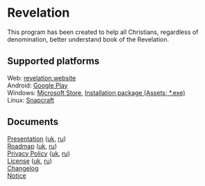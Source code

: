 # Revelation

This program has been created to help all Christians, regardless of denomination, better understand book of the Revelation.

## Supported platforms

Web: [revelation.website](https://www.revelation.website)  
Android: [Google Play](https://play.google.com/store/apps/details?id=ai11.link.revelation)  
Windows: [Microsoft Store](https://apps.microsoft.com/detail/9NXHRR2P4087), [Installation package (Assets; \*.exe)](https://github.com/karnauhov/Revelation/releases/latest)  
Linux: [Snapcraft](https://snapcraft.io/revelation)

## Documents

[Presentation](https://www.revelation.website/demo/en.html) ([uk](https://www.revelation.website/demo/uk.html), [ru](https://www.revelation.website/demo/ru.html))  
[Roadmap](https://www.revelation.website/demo/en.html#roadmap) ([uk](https://www.revelation.website/demo/uk.html#roadmap), [ru](https://www.revelation.website/demo/ru.html#roadmap))  
[Privacy Policy](./assets/data/topics/privacy_policy_en.md) ([uk](./assets/data/topics/privacy_policy_uk.md), [ru](./assets/data/topics/privacy_policy_ru.md))  
[License](./assets/data/topics/license_en.md) ([uk](./assets/data/topics/license_uk.md), [ru](./assets/data/topics/license_ru.md))  
[Changelog](./CHANGELOG.md)  
[Notice](./NOTICE)
